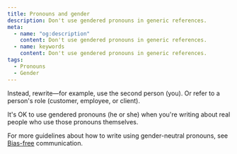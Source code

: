 ```yaml
---
title: Pronouns and gender
description: Don't use gendered pronouns in generic references.
meta:
  - name: "og:description"
    content: Don't use gendered pronouns in generic references.
  - name: keywords
    content: Don't use gendered pronouns in generic references.
tags:
  - Pronouns
  - Gender
---
```


Instead, rewrite—for example, use the second person (you).
Or refer to a person's role (customer, employee, or client).

It's OK to use gendered pronouns (he or she) when you're writing about real people who use those pronouns themselves.

For more guidelines about how to write using gender-neutral pronouns, see [Bias-free](./bias-free.md) communication.
